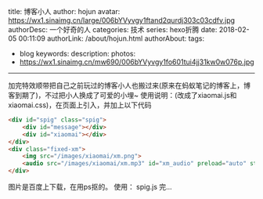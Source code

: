 title: 博客小人
author: hojun
avatar: https://wx1.sinaimg.cn/large/006bYVyvgy1ftand2qurdj303c03cdfv.jpg
authorDesc: 一个好奇的人
categories: 技术
series: hexo折腾
date: 2018-02-05 00:11:09
authorLink: /about/hojun.html
authorAbout:
tags:
 - blog
keywords:
description:
photos:
 - https://wx1.sinaimg.cn/mw690/006bYVyvgy1fo601tui4jj31kw0w076p.jpg
---
加完特效顺带把自己之前玩过的博客小人也搬过来(原来在蚂蚁笔记的博客上，博客到期了)，不过把小人换成了可爱的小埋~
使用说明：(改成了xiaomai.js和xiaomai.css)，在页面上引入，并加上以下代码
```html
<div id="spig" class="spig">
    <div id="message"></div>
    <div id="xiaomai"></div>
</div>
<div class="fixed-xm">
    <img src="/images/xiaomai/xm.png">
    <audio src="/images/xiaomai/xm.mp3" id="xm_audio" preload="auto" style="display:none;"></audio>
</div>
```
图片是百度上下载，在用ps抠的。
使用： spig.js
完...